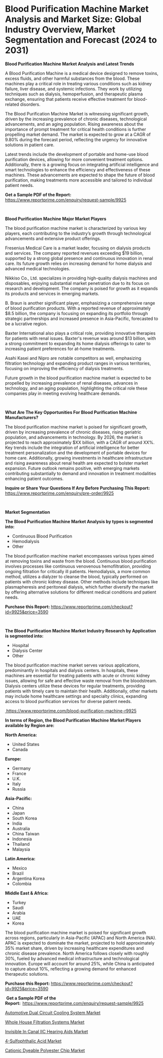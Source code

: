 <p><h1>Blood Purification Machine Market Analysis and Market Size: Global Industry Overview, Market Segmentation and Forecast (2024 to 2031)</h1></p><p><strong>Blood Purification Machine Market Analysis and Latest Trends</strong></p>
<p><p>A Blood Purification Machine is a medical device designed to remove toxins, excess fluids, and other harmful substances from the blood. These machines play a critical role in treating various conditions such as kidney failure, liver disease, and systemic infections. They work by utilizing techniques such as dialysis, hemoperfusion, and therapeutic plasma exchange, ensuring that patients receive effective treatment for blood-related disorders.</p><p>The Blood Purification Machine Market is witnessing significant growth, driven by the increasing prevalence of chronic diseases, technological advancements, and an aging population. Rising awareness about the importance of prompt treatment for critical health conditions is further propelling market demand. The market is expected to grow at a CAGR of 9.80% during the forecast period, reflecting the urgency for innovative solutions in patient care.</p><p>Latest trends include the development of portable and home-use blood purification devices, allowing for more convenient treatment options. Additionally, there is a growing focus on integrating artificial intelligence and smart technologies to enhance the efficiency and effectiveness of these machines. These advancements are expected to shape the future of blood purification, making treatments more accessible and tailored to individual patient needs.</p></p>
<p><strong>Get a Sample PDF of the Report:&nbsp;</strong> <a href="https://www.reportprime.com/enquiry/request-sample/9925">https://www.reportprime.com/enquiry/request-sample/9925</a></p>
<p>&nbsp;</p>
<p><strong>Blood Purification Machine Major Market Players</strong></p>
<p><p>The blood purification machine market is characterized by various key players, each contributing to the industry’s growth through technological advancements and extensive product offerings. </p><p>Fresenius Medical Care is a market leader, focusing on dialysis products and services. The company reported revenues exceeding $19 billion, supported by a strong global presence and continuous innovation in renal care. Its future growth relies on increasing demand for home dialysis and advanced medical technologies.</p><p>Nikkiso Co., Ltd. specializes in providing high-quality dialysis machines and disposables, enjoying substantial market penetration due to its focus on research and development. The company is poised for growth as it expands its products and services in emerging markets.</p><p>B. Braun is another significant player, emphasizing a comprehensive range of blood purification products. With a reported revenue of approximately $8.5 billion, the company is focusing on expanding its portfolio through strategic partnerships and increased presence in Asia-Pacific, forecasted to be a lucrative region.</p><p>Baxter International also plays a critical role, providing innovative therapies for patients with renal issues. Baxter's revenue was around $13 billion, with a strong commitment to expanding its home dialysis offerings to cater to increasing patient preferences for at-home treatments.</p><p>Asahi Kasei and Nipro are notable competitors as well, emphasizing filtration technology and expanding product ranges in various territories, focusing on improving the efficiency of dialysis treatments.</p><p>Future growth in the blood purification machine market is expected to be propelled by increasing prevalence of renal diseases, advances in technology, and an aging population, highlighting the critical role these companies play in meeting evolving healthcare demands.</p></p>
<p>&nbsp;</p>
<p><strong>What Are The Key Opportunities For Blood Purification Machine Manufacturers?</strong></p>
<p><p>The blood purification machine market is poised for significant growth, driven by increasing prevalence of chronic diseases, rising geriatric population, and advancements in technology. By 2026, the market is projected to reach approximately $XX billion, with a CAGR of around XX%. Key trends include the integration of artificial intelligence for better treatment personalization and the development of portable devices for home care. Additionally, growing investments in healthcare infrastructure and rising awareness about renal health are expected to bolster market expansion. Future outlook remains positive, with emerging markets contributing substantially to demand and innovation in treatment modalities enhancing patient outcomes.</p></p>
<p><strong>Inquire or Share Your Questions If Any Before Purchasing This Report:</strong> <a href="https://www.reportprime.com/enquiry/pre-order/9925">https://www.reportprime.com/enquiry/pre-order/9925</a></p>
<p>&nbsp;</p>
<p><strong>Market Segmentation</strong></p>
<p><strong>The Blood Purification Machine Market Analysis by types is segmented into:</strong></p>
<p><ul><li>Continuous Blood Purification</li><li>Hemodialysis</li><li>Other</li></ul></p>
<p><p>The blood purification machine market encompasses various types aimed at removing toxins and waste from the blood. Continuous blood purification involves processes like continuous venovenous hemofiltration, providing ongoing filtration for critically ill patients. Hemodialysis, a more common method, utilizes a dialyzer to cleanse the blood, typically performed on patients with chronic kidney disease. Other methods include techniques like plasmapheresis and peritoneal dialysis, which further diversify the market by offering alternative solutions for different medical conditions and patient needs.</p></p>
<p><strong>Purchase this Report:&nbsp;</strong><a href="https://www.reportprime.com/checkout?id=9925&price=3590">https://www.reportprime.com/checkout?id=9925&price=3590</a></p>
<p>&nbsp;</p>
<p><strong>The Blood Purification Machine Market Industry Research by Application is segmented into:</strong></p>
<p><ul><li>Hospital</li><li>Dialysis Center</li><li>Other</li></ul></p>
<p><p>The blood purification machine market serves various applications, predominantly in hospitals and dialysis centers. In hospitals, these machines are essential for treating patients with acute or chronic kidney issues, allowing for safe and effective waste removal from the bloodstream. Dialysis centers utilize these devices for regular treatments, providing patients with timely care to maintain their health. Additionally, other markets may include home healthcare settings and specialty clinics, expanding access to blood purification services for diverse patient needs.</p></p>
<p><a href="https://www.reportprime.com/blood-purification-machine-r9925">&nbsp;https://www.reportprime.com/blood-purification-machine-r9925</a></p>
<p><strong>In terms of Region, the Blood Purification Machine Market Players available by Region are:</strong></p>
<p>
    <p> <strong> North America: </strong>
        <ul>
            <li>United States</li>
            <li>Canada</li>
        </ul>
        </p> 
    <p> <strong> Europe: </strong>
        <ul>
            <li>Germany</li>
            <li>France</li>
            <li>U.K.</li>
            <li>Italy</li>
            <li>Russia</li>
        </ul>
        </p> 
    <p> <strong> Asia-Pacific: </strong>
        <ul>
            <li>China</li>
            <li>Japan</li>
            <li>South Korea</li>
            <li>India</li>
            <li>Australia</li>
            <li>China Taiwan</li>
            <li>Indonesia</li>
            <li>Thailand</li>
            <li>Malaysia</li>
        </ul>
        </p> 
    <p> <strong> Latin America: </strong>
        <ul>
            <li>Mexico</li>
            <li>Brazil</li>
            <li>Argentina Korea</li>
            <li>Colombia</li>
        </ul>
        </p> 
    <p> <strong> Middle East & Africa: </strong>
        <ul>
            <li>Turkey</li>
            <li>Saudi</li>
            <li>Arabia</li>
            <li>UAE</li>
            <li>Korea</li>
        </ul>
    </p>
    </p>
<p><p>The blood purification machine market is poised for significant growth across regions, particularly in Asia-Pacific (APAC) and North America (NA). APAC is expected to dominate the market, projected to hold approximately 35% market share, driven by increasing healthcare expenditures and chronic disease prevalence. North America follows closely with roughly 30%, fueled by advanced medical infrastructure and technological innovation. Europe will account for around 25%, while China is anticipated to capture about 10%, reflecting a growing demand for enhanced therapeutic solutions.</p></p>
<p><strong>Purchase this Report: </strong><a href="https://www.reportprime.com/checkout?id=9925&price=3590">https://www.reportprime.com/checkout?id=9925&price=3590</a></p>
<p>&nbsp;<strong>Get a Sample PDF of the Report:&nbsp;&nbsp;</strong><a href="https://www.reportprime.com/enquiry/request-sample/9925">https://www.reportprime.com/enquiry/request-sample/9925</a></p>
<p><strong></strong></p>
<p><p><a href="https://medium.com/@jillianwyattgb94/the-automotive-dual-circuit-cooling-system-market-decisions-are-mostly-driven-by-resource-728f1b4b2d7c">Automotive Dual Circuit Cooling System Market</a></p><p><a href="https://www.linkedin.com/pulse/whole-house-filtration-systems-market-share-analysis-l6aye?trackingId=%2F5ZC55pzRlScEdGNQMY%2FOw%3D%3D">Whole House Filtration Systems Market</a></p><p><a href="https://github.com/MonroeBullock54/Market-Research-Report-List-1/blob/main/invisible-in-canal-iic-hearing-aids-market.md">Invisible In Canal IIC Hearing Aids Market</a></p><p><a href="https://issuu.com/reportprime-2/docs/4-sulfophthalic-acid-market-size-20_09f12396eefbe9">4-Sulfophthalic Acid Market</a></p><p><a href="https://issuu.com/reportprime-2/docs/cationic-dyeable-polyester-chip-mar_28f532607233f0">Cationic Dyeable Polyester Chip Market</a></p></p>